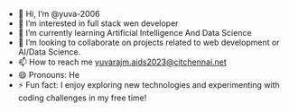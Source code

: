 - 👋 Hi, I’m @yuva-2006
- 👀 I’m interested in full stack wen developer
- 🌱 I’m currently learning Artificial Intelligence And Data Science
- 💞️ I’m looking to collaborate on projects related to web development or AI/Data Science.
- 📫 How to reach me yuvarajm.aids2023@citchennai.net
- 😄 Pronouns: He
- ⚡ Fun fact: I enjoy exploring new technologies and experimenting with coding challenges in my free time!

<!---
yuva-2006/yuva-2006 is a ✨ special ✨ repository because its `README.md` (this file) appears on your GitHub profile.
You can click the Preview link to take a look at your changes.
--->
